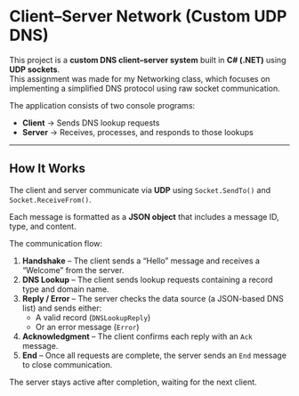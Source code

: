 # Client–Server Network (Custom UDP DNS)

This project is a **custom DNS client–server system** built in **C# (.NET)** using **UDP sockets**.  
This assignment was made for my Networking class, which focuses on implementing a simplified DNS protocol using raw socket communication.

The application consists of two console programs:
- **Client** → Sends DNS lookup requests
- **Server** → Receives, processes, and responds to those lookups

---

## How It Works

The client and server communicate via **UDP** using `Socket.SendTo()` and `Socket.ReceiveFrom()`.

Each message is formatted as a **JSON object** that includes a message ID, type, and content.

The communication flow:
1. **Handshake** – The client sends a “Hello” message and receives a “Welcome” from the server.
2. **DNS Lookup** – The client sends lookup requests containing a record type and domain name.
3. **Reply / Error** – The server checks the data source (a JSON-based DNS list) and sends either:
   - A valid record (`DNSLookupReply`)
   - Or an error message (`Error`)
4. **Acknowledgment** – The client confirms each reply with an `Ack` message.
5. **End** – Once all requests are complete, the server sends an `End` message to close communication.

The server stays active after completion, waiting for the next client.
